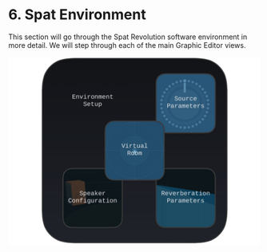 # 6. Spat Environment

This section will go through the Spat Revolution software environment in more detail. We will step through each of the main Graphic Editor views.

![](../include/SpatRevolution_UserGuide_-025.jpg)

